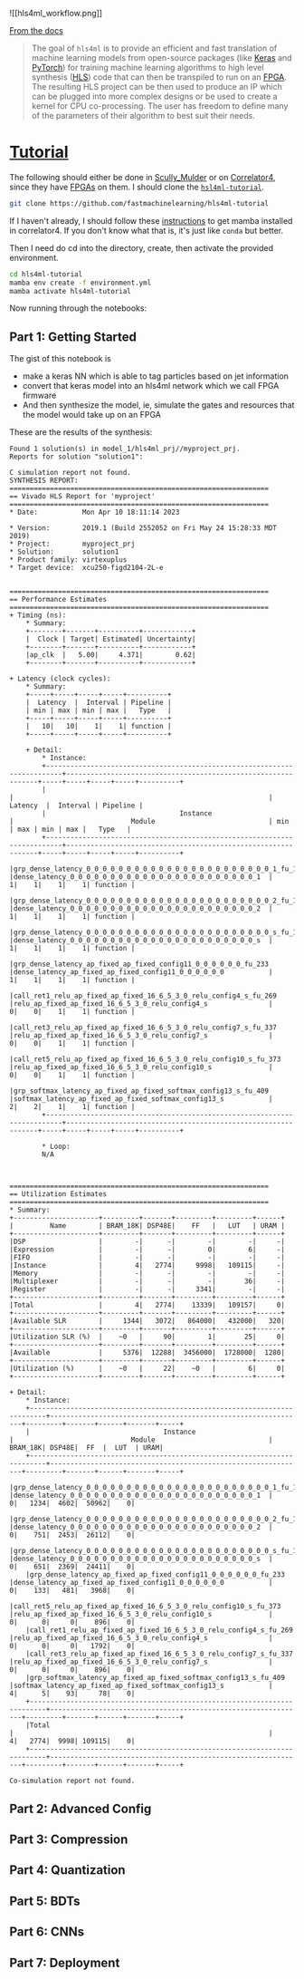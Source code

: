 ![[hls4ml_workflow.png]]

[From the docs](https://fastmachinelearning.org/hls4ml/concepts.html)
>The goal of `hls4ml` is to provide an efficient and fast translation of machine learning models from open-source packages (like [Keras](keras.md) and [PyTorch](pytorch)) for training machine learning algorithms to high level synthesis ([HLS](HLS.md)) code that can then be transpiled to run on an [FPGA](FPGAs.md). The resulting HLS project can be then used to produce an IP which can be plugged into more complex designs or be used to create a kernel for CPU co-processing. The user has freedom to define many of the parameters of their algorithm to best suit their needs.

# [Tutorial](https://github.com/fastmachinelearning/hls4ml-tutorial)

The following should either be done in [Scully_Mulder](<knowledge base/Scully_Mulder>) or on [Correlator4](Correlator4), since they have [FPGAs](FPGA) on them.
I should clone the [`hsl4ml-tutorial`](https://github.com/fastmachinelearning/hls4ml-tutorial).
```bash
git clone https://github.com/fastmachinelearning/hls4ml-tutorial
```
If I haven't already, I should follow these [instructions](mamba.md) to get mamba installed in correlator4. If you don't know what that is, it's just like `conda` but better.

Then I need do cd into the directory, create, then activate the provided environment.
```bash
cd hls4ml-tutorial
mamba env create -f environment.yml
mamba activate hls4ml-tutorial
```

Now running through the notebooks:
## Part 1: Getting Started
The gist of this notebook is 
* make a keras NN which is able to tag particles based on jet information
* convert that keras model into an hls4ml network which we call FPGA firmware
* And then synthesize the model, ie, simulate the gates and resources that the model would take up on an FPGA

These are the results of the synthesis:

```
Found 1 solution(s) in model_1/hls4ml_prj//myproject_prj.
Reports for solution "solution1":

C simulation report not found.
SYNTHESIS REPORT:
================================================================
== Vivado HLS Report for 'myproject'
================================================================
* Date:           Mon Apr 10 18:11:14 2023

* Version:        2019.1 (Build 2552052 on Fri May 24 15:28:33 MDT 2019)
* Project:        myproject_prj
* Solution:       solution1
* Product family: virtexuplus
* Target device:  xcu250-figd2104-2L-e


================================================================
== Performance Estimates
================================================================
+ Timing (ns): 
    * Summary: 
    +--------+-------+----------+------------+
    |  Clock | Target| Estimated| Uncertainty|
    +--------+-------+----------+------------+
    |ap_clk  |   5.00|     4.371|        0.62|
    +--------+-------+----------+------------+

+ Latency (clock cycles): 
    * Summary: 
    +-----+-----+-----+-----+----------+
    |  Latency  |  Interval | Pipeline |
    | min | max | min | max |   Type   |
    +-----+-----+-----+-----+----------+
    |   10|   10|    1|    1| function |
    +-----+-----+-----+-----+----------+

    + Detail: 
        * Instance: 
        +--------------------------------------------------------------------------+---------------------------------------------------------------+-----+-----+-----+-----+----------+
        |                                                                          |                                                               |  Latency  |  Interval | Pipeline |
        |                                 Instance                                 |                             Module                            | min | max | min | max |   Type   |
        +--------------------------------------------------------------------------+---------------------------------------------------------------+-----+-----+-----+-----+----------+
        |grp_dense_latency_0_0_0_0_0_0_0_0_0_0_0_0_0_0_0_0_0_0_0_0_0_0_0_1_fu_123  |dense_latency_0_0_0_0_0_0_0_0_0_0_0_0_0_0_0_0_0_0_0_0_0_0_0_1  |    1|    1|    1|    1| function |
        |grp_dense_latency_0_0_0_0_0_0_0_0_0_0_0_0_0_0_0_0_0_0_0_0_0_0_0_2_fu_191  |dense_latency_0_0_0_0_0_0_0_0_0_0_0_0_0_0_0_0_0_0_0_0_0_0_0_2  |    1|    1|    1|    1| function |
        |grp_dense_latency_0_0_0_0_0_0_0_0_0_0_0_0_0_0_0_0_0_0_0_0_0_0_0_s_fu_197  |dense_latency_0_0_0_0_0_0_0_0_0_0_0_0_0_0_0_0_0_0_0_0_0_0_0_s  |    1|    1|    1|    1| function |
        |grp_dense_latency_ap_fixed_ap_fixed_config11_0_0_0_0_0_0_fu_233           |dense_latency_ap_fixed_ap_fixed_config11_0_0_0_0_0_0           |    1|    1|    1|    1| function |
        |call_ret1_relu_ap_fixed_ap_fixed_16_6_5_3_0_relu_config4_s_fu_269         |relu_ap_fixed_ap_fixed_16_6_5_3_0_relu_config4_s               |    0|    0|    1|    1| function |
        |call_ret3_relu_ap_fixed_ap_fixed_16_6_5_3_0_relu_config7_s_fu_337         |relu_ap_fixed_ap_fixed_16_6_5_3_0_relu_config7_s               |    0|    0|    1|    1| function |
        |call_ret5_relu_ap_fixed_ap_fixed_16_6_5_3_0_relu_config10_s_fu_373        |relu_ap_fixed_ap_fixed_16_6_5_3_0_relu_config10_s              |    0|    0|    1|    1| function |
        |grp_softmax_latency_ap_fixed_ap_fixed_softmax_config13_s_fu_409           |softmax_latency_ap_fixed_ap_fixed_softmax_config13_s           |    2|    2|    1|    1| function |
        +--------------------------------------------------------------------------+---------------------------------------------------------------+-----+-----+-----+-----+----------+

        * Loop: 
        N/A



================================================================
== Utilization Estimates
================================================================
* Summary: 
+---------------------+---------+-------+---------+---------+------+
|         Name        | BRAM_18K| DSP48E|    FF   |   LUT   | URAM |
+---------------------+---------+-------+---------+---------+------+
|DSP                  |        -|      -|        -|        -|     -|
|Expression           |        -|      -|        0|        6|     -|
|FIFO                 |        -|      -|        -|        -|     -|
|Instance             |        4|   2774|     9998|   109115|     -|
|Memory               |        -|      -|        -|        -|     -|
|Multiplexer          |        -|      -|        -|       36|     -|
|Register             |        -|      -|     3341|        -|     -|
+---------------------+---------+-------+---------+---------+------+
|Total                |        4|   2774|    13339|   109157|     0|
+---------------------+---------+-------+---------+---------+------+
|Available SLR        |     1344|   3072|   864000|   432000|   320|
+---------------------+---------+-------+---------+---------+------+
|Utilization SLR (%)  |    ~0   |     90|        1|       25|     0|
+---------------------+---------+-------+---------+---------+------+
|Available            |     5376|  12288|  3456000|  1728000|  1280|
+---------------------+---------+-------+---------+---------+------+
|Utilization (%)      |    ~0   |     22|    ~0   |        6|     0|
+---------------------+---------+-------+---------+---------+------+

+ Detail: 
    * Instance: 
    +--------------------------------------------------------------------------+---------------------------------------------------------------+---------+-------+------+-------+-----+
    |                                 Instance                                 |                             Module                            | BRAM_18K| DSP48E|  FF  |  LUT  | URAM|
    +--------------------------------------------------------------------------+---------------------------------------------------------------+---------+-------+------+-------+-----+
    |grp_dense_latency_0_0_0_0_0_0_0_0_0_0_0_0_0_0_0_0_0_0_0_0_0_0_0_1_fu_123  |dense_latency_0_0_0_0_0_0_0_0_0_0_0_0_0_0_0_0_0_0_0_0_0_0_0_1  |        0|   1234|  4602|  50962|    0|
    |grp_dense_latency_0_0_0_0_0_0_0_0_0_0_0_0_0_0_0_0_0_0_0_0_0_0_0_2_fu_191  |dense_latency_0_0_0_0_0_0_0_0_0_0_0_0_0_0_0_0_0_0_0_0_0_0_0_2  |        0|    751|  2453|  26112|    0|
    |grp_dense_latency_0_0_0_0_0_0_0_0_0_0_0_0_0_0_0_0_0_0_0_0_0_0_0_s_fu_197  |dense_latency_0_0_0_0_0_0_0_0_0_0_0_0_0_0_0_0_0_0_0_0_0_0_0_s  |        0|    651|  2369|  24411|    0|
    |grp_dense_latency_ap_fixed_ap_fixed_config11_0_0_0_0_0_0_fu_233           |dense_latency_ap_fixed_ap_fixed_config11_0_0_0_0_0_0           |        0|    133|   481|   3968|    0|
    |call_ret5_relu_ap_fixed_ap_fixed_16_6_5_3_0_relu_config10_s_fu_373        |relu_ap_fixed_ap_fixed_16_6_5_3_0_relu_config10_s              |        0|      0|     0|    896|    0|
    |call_ret1_relu_ap_fixed_ap_fixed_16_6_5_3_0_relu_config4_s_fu_269         |relu_ap_fixed_ap_fixed_16_6_5_3_0_relu_config4_s               |        0|      0|     0|   1792|    0|
    |call_ret3_relu_ap_fixed_ap_fixed_16_6_5_3_0_relu_config7_s_fu_337         |relu_ap_fixed_ap_fixed_16_6_5_3_0_relu_config7_s               |        0|      0|     0|    896|    0|
    |grp_softmax_latency_ap_fixed_ap_fixed_softmax_config13_s_fu_409           |softmax_latency_ap_fixed_ap_fixed_softmax_config13_s           |        4|      5|    93|     78|    0|
    +--------------------------------------------------------------------------+---------------------------------------------------------------+---------+-------+------+-------+-----+
    |Total                                                                     |                                                               |        4|   2774|  9998| 109115|    0|
    +--------------------------------------------------------------------------+---------------------------------------------------------------+---------+-------+------+-------+-----+

Co-simulation report not found.
```

## Part 2: Advanced Config



## Part 3: Compression

## Part 4: Quantization

## Part 5: BDTs

## Part 6: CNNs

## Part 7: Deployment

